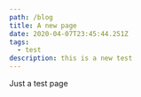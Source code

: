 ```yaml
---
path: /blog
title: A new page
date: 2020-04-07T23:45:44.251Z
tags:
  - test
description: this is a new test
---
```

Just a test page
